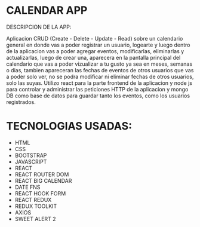 # CALENDAR APP

DESCRIPCION DE LA APP:

Aplicacion CRUD (Create - Delete - Update - Read) sobre un calendario general en donde vas a poder registrar un usuario, logearte y luego dentro de la aplicacion vas a poder agregar eventos, modificarlas, eliminarlas y actualizarlas, luego de crear una, aparecera en la pantalla principal del calendario que vas a poder vizualizar a tu gusto ya sea en meses, semanas o dias, tambien apareceran las fechas de eventos de otros usuarios que vas a poder solo ver, no se podra modificar ni eliminar fechas de otros usuarios, solo las suyas.
Utilizo react para la parte frontend de la aplicacion y node js para controlar y administrar las peticiones HTTP de la aplicacion y mongo DB como base de datos para guardar tanto los eventos, como los usuarios registrados.

# TECNOLOGIAS USADAS:

- HTML
- CSS
- BOOTSTRAP
- JAVASCRIPT
- REACT
- REACT ROUTER DOM
- REACT BIG CALENDAR
- DATE FNS
- REACT HOOK FORM
- REACT REDUX
- REDUX TOOLKIT
- AXIOS
- SWEET ALERT 2

